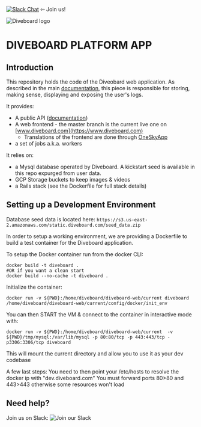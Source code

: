 [![Slack Chat](http://slack.diveboard.com/badge.svg "Join us. Anyone is welcome!")](http://slack.diveboard.com/) ⇦ Join us!


![Diveboard logo](https://cdn.diveboard.com/img/drawer/svg/logo_topbar_mobile.svg "Diveboard")

DIVEBOARD PLATFORM APP
========

Introduction
--------
This repository holds the code of the Diveobard web application.
As described in the main [documentation](https://github.com/Diveboard/Documentation), this piece is responsible for storing, making sense, displaying and exposing the user's logs.

It provides:
* A public API ([documentation](https://github.com/Diveboard/Documentation/API.md)) 
* A web frontend - the master branch is the current live one on [www.diveboard.com](https://www.diveboard.com)
  * Translations of the frontend are done through [OneSkyApp](https://diveboard.oneskyapp.com) 
* a set of jobs a.k.a. workers 

It relies on:
* a Mysql database operated by Diveboard. A kickstart seed is available in this repo expurged from user data.
* GCP Storage buckets to keep images & videos
* a Rails stack (see the Dockerfile for full stack details)


Setting up a Development Environment
--------

Database seed data is located here: `https://s3.us-east-2.amazonaws.com/static.diveboard.com/seed_data.zip`



In order to setup a working environment, we are providing a Dockerfile to build a test container for the Diveboard application.

To setup the Docker container run from the docker CLI:

```
docker build -t diveboard .
#OR if you want a clean start
docker build --no-cache -t diveboard .
```

Initialize the container:
```
docker run -v ${PWD}:/home/diveboard/diveboard-web/current diveboard /home/diveboard/diveboard-web/current/config/docker/init_env
```


You can then START the VM & connect to the container in interactive mode with:
```
docker run -v ${PWD}:/home/diveboard/diveboard-web/current  -v ${PWD}/tmp/mysql:/var/lib/mysql -p 80:80/tcp -p 443:443/tcp -p3306:3306/tcp diveboard
```

This will mount the current directory and allow you to use it as your dev codebase

A few last steps:
You need to then point your /etc/hosts to resolve the docker ip with "dev.diveboard.com"
You must forward ports 80>80 and 443>443 otherwise some resources won't load

Need help?
------
Join us on Slack: ![Join our Slack](http://slack.diveboard.com/badge.svg "Diveboard Slack") 
